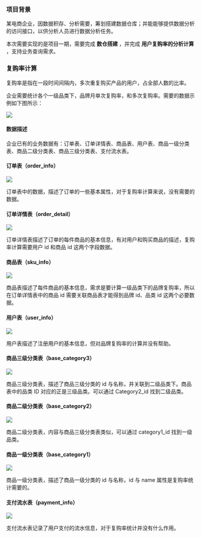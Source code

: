 ### 项目背景

某电商企业，因数据积存、分析需要，筹划搭建数据仓库；并能能够提供数据分析的访问接口，以供分析人员进行数据分析任务。

本次需要实现的是项目一期，需要完成 **数仓搭建** ，并完成 **用户复购率的分析计算** ，支持业务查询需求。

### 复购率计算

复购率是指在一段时间间隔内，多次重复购买产品的用户，占全部人数的比率。

企业需要统计各个一级品类下，品牌月单次复购率，和多次复购率。需要的数据示例如下图所示：

![](https://images.gitbook.cn/ea4831f0-f019-11ea-8755-9ff4c3d0bc34)

#### **数据描述**

企业已有的业务数据有：订单表、订单详情表、商品表、用户表、商品一级分类表、商品二级分类表、商品三级分类表、支付流水表。

#### **订单表（order_info）**

![](https://images.gitbook.cn/038d9dd0-f01a-11ea-8755-9ff4c3d0bc34)

订单表中的数据，描述了订单的一些基本属性，对于复购率计算来说，没有需要的数据。

#### **订单详情表（order_detail）**

![](https://images.gitbook.cn/17e41160-f01a-11ea-b91c-6d7fbdb6f8f7)

订单详情表描述了订单的每件商品的基本信息，有对用户和购买商品的描述，复购率计算需要用户 id 和商品 id 这两个字段数据。

#### **商品表（sku_info）**

![](https://images.gitbook.cn/2a0862b0-f01a-11ea-a374-77fb7954ed83)

商品表描述了每件商品的基本信息，需求是要计算一级品类下的品牌复购率，所以在订单详情表中的商品 id 需要关联商品表才能得到品牌 id、品类 id
这两个必要数据。

#### **用户表（user_info）**

![](https://images.gitbook.cn/3ff92550-f01a-11ea-8755-9ff4c3d0bc34)

用户表描述了注册用户的基本信息，但对品牌复购率的计算并没有帮助。

#### **商品三级分类表（base_category3）**

![](https://images.gitbook.cn/4fb80f60-f01a-11ea-8755-9ff4c3d0bc34)

商品三级分类表，描述了商品三级分类的 id 与名称，并关联到二级品类下。商品表中的品类 ID 对应的正是三级品类。可以通过 Category2_id
找到二级品类。

#### **商品二级分类表（base_category2）**

![](https://images.gitbook.cn/662024e0-f01a-11ea-889f-9de3f88b5342)

商品二级分类表，内容与商品三级分类表类似，可以通过 category1_id 找到一级品类。

#### **商品一级分类表（base_category1）**

![](https://images.gitbook.cn/7721c820-f01a-11ea-b27a-6f83744fa302)

商品一级分类表，描述了商品一级分类的 id 与名称，id 与 name 属性是复购率统计需要的。

#### **支付流水表（payment_info）**

![](https://images.gitbook.cn/8afa8030-f01a-11ea-9212-f1aa28746d87)

支付流水表记录了用户支付的流水信息，对于复购率统计并没有什么作用。

